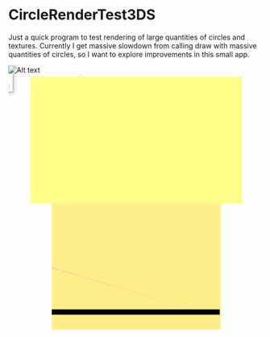 # CircleRenderTest3DS

Just a quick program to test rendering of large quantities of circles and textures.
Currently I get massive slowdown from calling draw with massive quantities of circles, so I want to explore improvements in this small app.

![Alt text](/screenshots/1500squares_1draw.gif?raw=true "1500 Squares being updated, but not drawn")
![Alt text](/screenshots/1500sqaures_0draw.gif?raw=true "1500 Squares being updated and also drawn")
